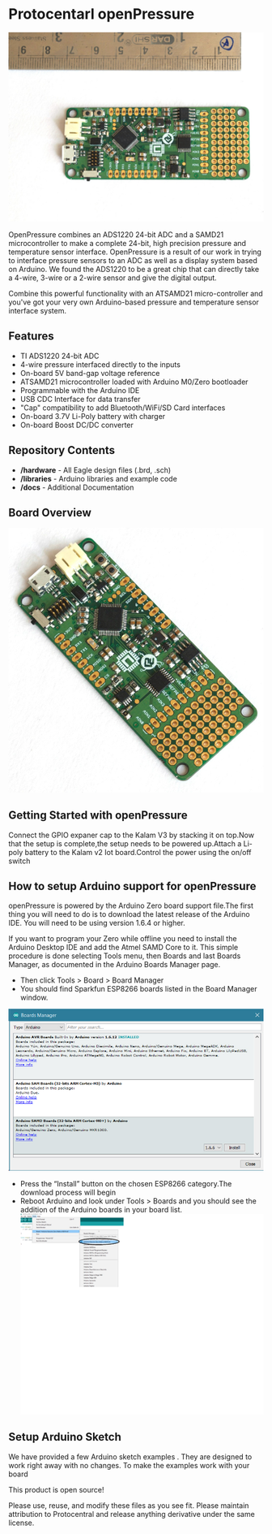 # Protocentarl openPressure

![openPressure](/docs/images/boardSize.jpg)

OpenPressure combines an ADS1220 24-bit ADC and a SAMD21 microcontroller to make a complete 24-bit, high precision pressure and temperature sensor interface. 
OpenPressure is a result of our work in trying to interface pressure sensors to an ADC as well as a display system based on Arduino. We found the ADS1220 to be a great chip that can directly take a 4-wire, 3-wire or a 2-wire sensor and give the digital output. 

Combine this powerful functionality with an ATSAMD21 micro-controller and you've got your very own Arduino-based pressure and temperature sensor interface system.

Features
--------
* TI ADS1220 24-bit ADC
* 4-wire pressure interfaced directly to the inputs
* On-board 5V band-gap voltage reference
* ATSAMD21 microcontroller loaded with Arduino M0/Zero bootloader
* Programmable with the Arduino IDE
* USB CDC Interface for data transfer
* "Cap" compatibility to add Bluetooth/WiFi/SD Card interfaces
* On-board 3.7V Li-Poly battery with charger
* On-board Boost DC/DC converter 


Repository Contents
-------------------
* **/hardware** - All Eagle design files (.brd, .sch)
* **/libraries** - Arduino libraries and example code
* **/docs** - Additional Documentation

Board Overview
--------------
![ labelled](/docs/images/board.jpg)

Getting Started with openPressure
--------------------------
Connect the GPIO expaner cap to the Kalam V3 by stacking it on top.Now that the setup is complete,the setup needs to be powered up.Attach a Li-poly battery to the Kalam v2 Iot board.Control the power using the on/off switch

How to setup Arduino support for openPressure
---------------------------------------------------
openPressure is powered by the Arduino Zero board support file.The first thing you will need to do is to download the latest release of the Arduino IDE. You will need to be using version 1.6.4 or higher. 

If you want to program your Zero while offline you need to install the Arduino Desktop IDE and add the Atmel SAMD Core to it. This simple procedure is done selecting Tools menu, then Boards and last Boards Manager, as documented in the Arduino Boards Manager page. 

* Then click Tools > Board > Board Manager
* You should find Sparkfun ESP8266 boards listed in the Board Manager window.

 ![board_manager](/docs/images/MKR_Zero_BrdMgrAdd.jpg)
 
*	Press the “Install” button on the chosen ESP8266 category.The download process will begin
* Reboot Arduino and look under Tools > Boards and you should see the addition of the Arduino boards in your board list.
![board](/docs/images/selectBoard.png)

Setup Arduino Sketch
--------------------
We have provided a few Arduino sketch examples . They are designed to work right away with no changes. To make the examples work with your board


This product is open source!

Please use, reuse, and modify these files as you see fit. Please maintain attribution to Protocentral and release anything derivative under the same license.
